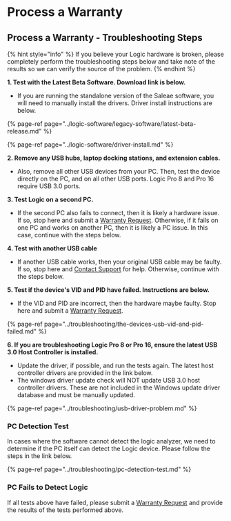 # Process a Warranty

## Process a Warranty - Troubleshooting Steps

{% hint style="info" %}
If you believe your Logic hardware is broken, please completely perform the troubleshooting steps below and take note of the results so we can verify the source of the problem.
{% endhint %}

**1. Test with the Latest Beta Software. Download link is below.**

* If you are running the standalone version of the Saleae software, you will need to manually install the drivers. Driver install instructions are below.

{% page-ref page="../logic-software/legacy-software/latest-beta-release.md" %}

{% page-ref page="../logic-software/driver-install.md" %}



**2. Remove any USB hubs, laptop docking stations, and extension cables.** 

* Also, remove all other USB devices from your PC. Then, test the device directly on the PC, and on all other USB ports. Logic Pro 8 and Pro 16 require USB 3.0 ports.



**3. Test Logic on a second PC.**

* If the second PC also fails to connect, then it is likely a hardware issue. If so, stop here and submit a [Warranty Request](https://saleae-support.typeform.com/to/E8UPB7). Otherwise, if it fails on one PC and works on another PC, then it is likely a PC issue. In this case, continue with the steps below.



**4. Test with another USB cable**

* If another USB cable works, then your original USB cable may be faulty. If so, stop here and [Contact Support](https://contact.saleae.com/hc/en-us/requests/new) for help. Otherwise, continue with the steps below.



**5. Test if the device's VID and PID have failed. Instructions are below.**

* If the VID and PID are incorrect, then the hardware maybe faulty. Stop here and submit a [Warranty Request](https://saleae-support.typeform.com/to/E8UPB7).

{% page-ref page="../troubleshooting/the-devices-usb-vid-and-pid-failed.md" %}



**6. If you are troubleshooting Logic Pro 8 or Pro 16, ensure the latest USB 3.0 Host Controller is installed.** 

* Update the driver, if possible, and run the tests again. The latest host controller drivers are provided in the link below.
* The windows driver update check will NOT update USB 3.0 host controller drivers. These are not included in the Windows update driver database and must be manually updated.

{% page-ref page="../troubleshooting/usb-driver-problem.md" %}

### 

### PC Detection Test

In cases where the software cannot detect the logic analyzer, we need to determine if the PC itself can detect the Logic device. Please follow the steps in the link below.

{% page-ref page="../troubleshooting/pc-detection-test.md" %}



### PC Fails to Detect Logic

If all tests above have failed, please submit a [Warranty Request](https://saleae-support.typeform.com/to/E8UPB7) and provide the results of the tests performed above.

